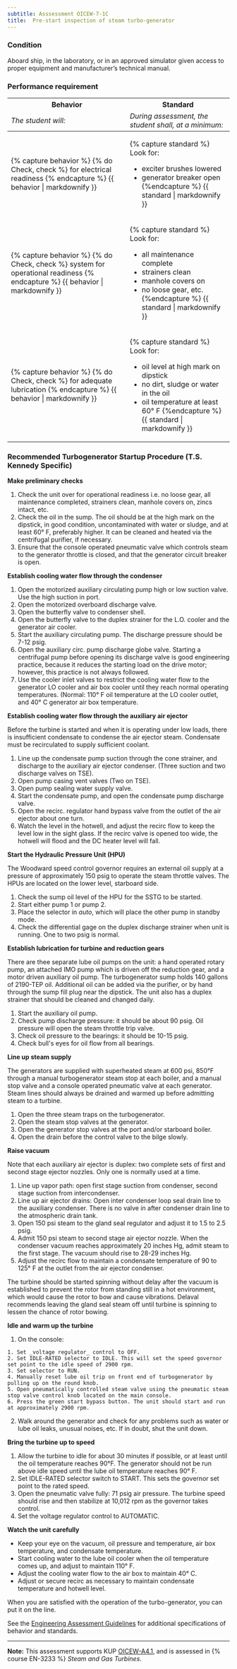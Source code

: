 ```yaml
---
subtitle: Asssessment OICEW-7-1C
title:  Pre-start inspection of steam turbo-generator
---
```




### Condition

Aboard ship, in the laboratory, or in an approved simulator given access to proper equipment and manufacturer’s technical manual.

### Performance requirement 

<table width='100%' class='Guidelines'>
 <thead>
 <tr>
     <th class='thirty'>Behavior</th>
     <th class='seventy'>Standard</th>
 </tr>
 <tr>
     <td><em>The student will:</em></td>
     <td><em>During assessment, the student shall, at a minimum:</em></td>
 </tr>
 </thead>
 <tbody>
 

<tr><td>

{% capture behavior %}
{% do Check, check %} for electrical readiness
{% endcapture %}
{{ behavior | markdownify }}

</td><td>

{% capture standard %}
Look for:

  * exciter brushes lowered
  * generator breaker open
{%endcapture %}
{{ standard | markdownify }}

</td></tr>



<tr><td>

{% capture behavior %}
{% do Check, check %} system for operational readiness
{% endcapture %}
{{ behavior | markdownify }}

</td><td>

{% capture standard %}
Look for:

  * all maintenance complete
  * strainers clean
  * manhole covers on
  * no loose gear, etc.
{%endcapture %}
{{ standard | markdownify }}

</td></tr>



<tr><td>

{% capture behavior %}
{% do Check, check %} for adequate lubrication
{% endcapture %}
{{ behavior | markdownify }}

</td><td>

{% capture standard %}
Look for:

  * oil level at high mark on dipstick
  * no dirt, sludge or water in the oil
  * oil temperature at least 60° F
{%endcapture %}
{{ standard | markdownify }}

</td></tr>



 </tbody>
 </table>

###  Recommended Turbogenerator Startup Procedure (T.S. Kennedy Specific) 

**Make preliminary checks**

  1. Check the unit over for operational readiness i.e. no loose gear, all maintenance completed, strainers clean, manhole covers on, zincs intact, etc.
  2. Check the oil in the sump. The oil should be at the high mark on the dipstick, in good condition, uncontaminated with water or sludge, and at least 60° F, preferably higher. It can be cleaned and heated via the centrifugal purifier, if necessary.
  3. Ensure that the console operated pneumatic valve which controls steam to the generator throttle is closed, and that the generator circuit breaker is open.

**Establish cooling water flow through the condenser**

  1. Open the motorized auxiliary circulating pump high or low suction valve. Use the high suction in port.
  2. Open the motorized overboard discharge valve.
  3. Open the butterfly valve to condenser shell.
  4. Open the butterfly valve to the duplex strainer for the L.O. cooler and the generator air cooler.
  5. Start the auxiliary circulating pump. The discharge pressure should be 7-12 psig. 
  6. Open the auxiliary circ. pump discharge globe valve. Starting a centrifugal pump before opening its discharge valve is good engineering practice, because it reduces the starting load on the drive motor; however, this practice is not always followed.
  7. Use the cooler inlet valves to restrict the cooling water flow to the generator LO cooler and air box cooler until they reach normal operating temperatures. (Normal: 110° F oil temperature at the LO cooler outlet, and 40° C generator air box temperature.

**Establish cooling water flow through the auxiliary air ejector**

Before the turbine is started and when it is operating under low loads, there is insufficient condensate to condense the air ejector steam. Condensate must be recirculated to supply sufficient coolant.

  1. Line up the condensate pump suction through the cone strainer, and discharge to the auxiliary air ejector condenser. (Three suction and two discharge valves on TSE).
  2. Open pump casing vent valves (Two on TSE).
  3. Open pump sealing water supply valve.
  4. Start the condensate pump, and open the condensate pump discharge valve. 
  5. Open the recirc. regulator hand bypass valve from the outlet of the air ejector about one turn.
  6. Watch the level in the hotwell, and adjust the recirc flow to keep the level low in the sight glass. If the recirc valve is opened too wide, the hotwell will flood and the DC heater level will fall.

**Start the Hydraulic Pressure Unit (HPU)**

The Woodward speed control governor requires an external oil supply at a pressure of approximately 150 psig to operate the steam throttle valves. The HPUs are located on the lower level, starboard side.

  1. Check the sump oil level of the HPU for the SSTG to be started.
  2. Start either pump 1 or pump 2.
  3. Place the selector in _auto_, which will place the other pump in standby mode.
  4. Check the differential gage on the duplex discharge strainer when unit is running. One to two psig is normal.

**Establish lubrication for turbine and reduction gears**

There are thee separate lube oil pumps on the unit: a hand operated rotary pump, an attached IMO pump which is driven off the reduction gear, and a motor driven auxiliary oil pump. The turbogenerator sump holds 140 gallons of 2190-TEP oil. Additional oil can be added via the purifier, or by hand through the sump fill plug near the dipstick. The unit also has a duplex strainer that should be cleaned and changed daily.

  1. Start the auxiliary oil pump.
  2. Check pump discharge pressure: it should be about 90 psig. Oil pressure will open the steam throttle trip valve.
  3. Check oil pressure to the bearings: it should be 10-15 psig.
  4. Check bull's eyes for oil flow from all bearings.

**Line up steam supply**

The generators are supplied with superheated steam at 600 psi, 850°F through a manual turbogenerator steam stop at each boiler, and a manual stop valve and a console operated pneumatic valve at each generator. Steam lines should always be drained and warmed up before admitting steam to a turbine.

  1. Open the three steam traps on the turbogenerator.
  2. Open the steam stop valves at the generator. 
  3. Open the generator stop valves at the port and/or starboard boiler.
  4. Open the drain before the control valve to the bilge slowly.

**Raise vacuum**

Note that each auxiliary air ejector is duplex: two complete sets of first and second stage ejector nozzles. Only one is normally used at a time.

  1. Line up vapor path: open first stage suction from condenser, second stage suction from intercondenser.
  2. Line up air ejector drains: Open inter condenser loop seal drain line to the auxiliary condenser. There is no valve in after condenser drain line to the atmospheric drain tank.
  3. Open 150 psi steam to the gland seal regulator and adjust it to 1.5 to 2.5 psig.
  4. Admit 150 psi steam to second stage air ejector nozzle. When the condenser vacuum reaches approximately 20 inches Hg, admit steam to the first stage. The vacuum should rise to 28-29 inches Hg.
  5. Adjust the recirc flow to maintain a condensate temperature of 90 to 125° F at the outlet from the air ejector condenser.

The turbine should be started spinning without delay after the vacuum is established to prevent the rotor from standing still in a hot environment, which would cause the rotor to bow and cause vibrations. Delaval recommends leaving the gland seal steam off until turbine is spinning to lessen the chance of rotor bowing.

**Idle and warm up the turbine**

  1. On the console: 

    1. Set _voltage regulator_ control to OFF.
    2. Set IDLE-RATED selector to IDLE. This will set the speed governor set point to the idle speed of 2900 rpm.
    3. Set selector to RUN. 
    4. Manually reset lube oil trip on front end of turbogenerator by pulling up on the round knob.
    5. Open pneumatically controlled steam valve using the pneumatic steam stop valve control knob located on the main console.
    6. Press the green start bypass button. The unit should start and run at approximately 2900 rpm. 

  2. Walk around the generator and check for any problems such as water or lube oil leaks, unusual noises, etc. If in doubt, shut the unit down.

**Bring the turbine up to speed**

  1. Allow the turbine to idle for about 30 minutes if possible, or at least until the oil temperature reaches 90°F. The generator should not be run above idle speed until the lube oil temperature reaches 90° F.
  2. Set IDLE-RATED selector switch to START. This sets the governor set point to the rated speed.
  3. Open the pneumatic valve fully: 71 psig air pressure. The turbine speed should rise and then stabilize at 10,012 rpm as the governor takes control.
  4. Set the voltage regulator control to AUTOMATIC.

**Watch the unit carefully**

  * Keep your eye on the vacuum, oil pressure and temperature, air box temperature, and condensate temperature.
  * Start cooling water to the lube oil cooler when the oil temperature comes up, and adjust to maintain 110° F.
  * Adjust the cooling water flow to the air box to maintain 40° C.
  * Adjust or secure recirc as necessary to maintain condensate temperature and hotwell level.

When you are satisfied with the operation of the turbo-generator, you can put it on the line.

See the [Engineering Assessment Guidelines](guidelines) for additional specifications of behavior and standards.


*****

**Note:** This assessment supports KUP [OICEW-A4.1]({{site.baseurl}}/tables/31.html#OICEW-A4.1), and is assessed in  {% course  EN-3233 %}  *Steam and Gas Turbines*. 

